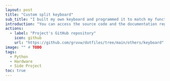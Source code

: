 ```yaml
---
layout: post
title: "Custom split keyboard"
sub_title: "I built my own keyboard and programmed it to match my functioning."
introduction: "You can access the source code and the documentation regarding this project on the following GitHub repository:"
actions:
  - label: "Project's GitHub repository"
    icon: github
    url: "https://github.com/gruvw/dotfiles/tree/main/others/keyboard"
image: "" # TODO
tags:
  - Python
  - Hardware
  - Side Project
toc: true
---
```


